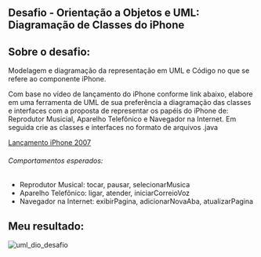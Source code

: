 ## Desafio - Orientação a Objetos e UML: Diagramação de Classes do iPhone

## Sobre o desafio: 

Modelagem e diagramação da representação em UML e Código no que se refere ao componente iPhone.

Com base no vídeo de lançamento do iPhone conforme link abaixo, elabore em uma ferramenta de UML de sua preferência a diagramação das classes e interfaces com a proposta de representar os papéis do iPhone de: Reprodutor Musicial,  Aparelho Telefônico e Navegador na Internet. Em seguida crie as classes e interfaces no formato de arquivos .java

[Lançamento iPhone 2007](https://www.youtube.com/watch?v=9ou608QQRq8)

###### Comportamentos esperados:
* Reprodutor Musical: tocar, pausar, selecionarMusica
* Aparelho Telefônico: ligar, atender, iniciarCorreioVoz
* Navegador na Internet: exibirPagina, adicionarNovaAba, atualizarPagina

## Meu resultado:<br>
![uml_dio_desafio](https://github.com/duarterj/diagrama-o-de-classes-iphone/assets/119144791/e756884d-2bd3-4bd0-be89-cbeb6888bd58)



